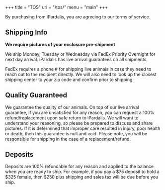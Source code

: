 +++
title = "TOS"
url = "/tos/"
menu = "main"
+++

By purchasing from iPardalis, you are agreeing to our terms of service.

## Shipping Info

**We require pictures of your enclosure pre-shipment**

We ship Monday, Tuesday or Wednesday via FedEx Priority Overnight for next day arrival. iPardalis has live arrival guarantees on all shipments.

FedEx requires a phone # for shipping live animals in case they need to reach out to the recipient directly. We will also need to look up the closest shipping center to your zip code and confirm prior to shipping.

## Quality Guaranteed

We guarantee the quality of our animals. On top of our live arrival guarantee, if you are unsatisfied for any reason, you can request a 100% refund/replacement upon safe return to iPardalis. We will want to understand your reasoning, so please be prepared to discuss and share pictures. If it is determined that improper care resulted in injury, poor health or death, then this guarantee is null and void. Please note, you will be responsible for shipping in the case of a replacement/refund.

## Deposits

Deposits are 100% refundable for any reason and applied to the balance when you are ready to ship. For example, if you pay a $75 deposit to hold a $325 female, then $250 plus shipping and sales tax will be due before you ship.

<br>